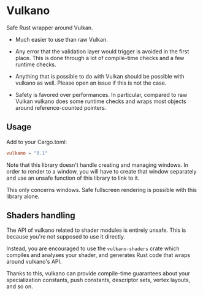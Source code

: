# Vulkano

Safe Rust wrapper around Vulkan.

- Much easier to use than raw Vulkan.

- Any error that the validation layer would trigger is avoided in the first
  place. This is done through a lot of compile-time checks and a few runtime
  checks.

- Anything that is possible to do with Vulkan should be possible with vulkano
  as well. Please open an issue if this is not the case.

- Safety is favored over performances. In particular, compared to raw Vulkan
  vulkano does some runtime checks and wraps most objects around
  reference-counted pointers.

## Usage

Add to your Cargo.toml:

```toml
vulkano = "0.1"
```

Note that this library doesn't handle creating and managing windows. In order
to render to a window, you will have to create that window separately and use
an unsafe function of this library to link to it.

This only concerns windows. Safe fullscreen rendering is possible with this
library alone.

## Shaders handling

The API of vulkano related to shader modules is entirely unsafe. This is
because you're not supposed to use it directly.

Instead, you are encouraged to use the `vulkano-shaders` crate which compiles
and analyses your shader, and generates Rust code that wraps around vulkano's
API.

Thanks to this, vulkano can provide compile-time guarantees about your
specialization constants, push constants, descriptor sets, vertex layouts, and
so on.
